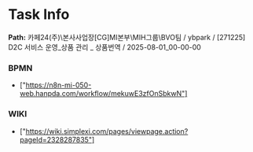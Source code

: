 # Task Info

**Path:** 카페24(주)\본사사업장\[CG]MI본부\MIH그룹\BVO팀 / ybpark / [271225] D2C 서비스 운영_상품 관리 _ 상품번역 / 2025-08-01_00-00-00

### BPMN
- ["https://n8n-mi-050-web.hanpda.com/workflow/mekuwE3zfOnSbkwN"]

### WIKI
- ["https://wiki.simplexi.com/pages/viewpage.action?pageId=2328287835"]

